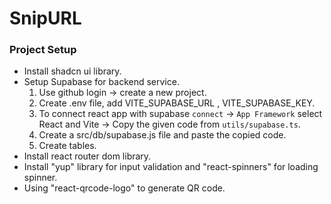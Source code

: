 # SnipURL

### Project Setup
- Install shadcn ui library.
- Setup Supabase for backend service. 
    1. Use github login -> create a new project.
    2. Create .env file, add VITE_SUPABASE_URL , VITE_SUPABASE_KEY.
    3. To connect react app with supabase `connect` -> `App Framework` select React and Vite -> Copy the given code from `utils/supabase.ts`.
    4. Create a src/db/supabase.js file and paste the copied code. 
    5. Create tables.
- Install react router dom library.
- Install "yup" library for input validation and "react-spinners" for loading spinner. 
- Using "react-qrcode-logo" to generate QR code. 



